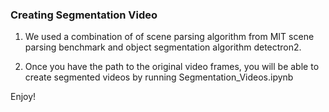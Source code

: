 ### Creating Segmentation Video

1. We used a combination of of scene parsing algorithm from MIT scene parsing benchmark and object segmentation algorithm detectron2.

2. Once you have the path to the original video frames, you will be able to create segmented videos by running Segmentation_Videos.ipynb

Enjoy!
